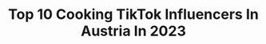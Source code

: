 ---
title: Top 10 Cooking TikTok Influencers In Austria In 2023
description: >-
  Find top cooking TikTok influencers in Austria in 2023. Most popular hashtags: #fyp #viral #wien #austria.
platform: TikTok
hits: 20
text_top: Discover the most popular TikTok profiles on inBeat.
text_bottom: Our search engine holds 20 TikTok influencers like this in Austria for you to connect with.
profiles:
  - username: "dannyoncanvas"
    fullname: >-
      danny on canvas
    bio: >-
      home is vienna 🇦🇹 i ❤️ painting and cooking Check out my YouTube ⬇️🥰
    location: "Austria"
    followers: 509700
    engagement: 1074
    commentsToLikes: 0.006704
    id: ck81qpu07iu190j78vwa3zda9
    verified: false
    hashtags: "#artistcheck, #colors, #art, #kunst"
  - username: "marikathi16"
    fullname: >-
      Marikathi
    bio: >-
      20/💁🏽‍♀️♀️ 🍰Cooking and baking stuff🍰 💕🐶of course my beautiful dog🐶💕
    location: "Austria"
    followers: 57500
    engagement: 1200
    commentsToLikes: 0.008928
    id: cka6o4fdne1kn0i78b69l94ds
    verified: false
    hashtags: "#galileo, #triops, #happyholidays, #fyp"
  - username: "cookingnicky"
    fullname: >-
      nicoleschubert
    bio: >-
      🇦🇹AUSTRIA|🇵🇪PERU Foodlover 🌶️ 📝schubert_nicole@gmx.at
    location: "Austria"
    followers: 60900
    engagement: 742
    commentsToLikes: 0.015265
    id: ck9ekx6tw86bc0j78cc9i52iv
    verified: false
    hashtags: "#whatieatinaday, #teiledeinwissen, #abnehemen, #abnehmenmotivation"
  - username: "dalilacooks_"
    fullname: >-
      dalilacooks_
    bio: >-
      🇩🇿| 📍🇦🇹 Recipes on my Instagrampage dalilacooks_ 🙌🏽 Thank‘s much for 5K♥️
    location: "Austria"
    followers: 5678
    engagement: 392
    commentsToLikes: 0.033117
    id: ckbfj8q86ffr80j234sjjg8u0
    verified: false
    hashtags: "#fyp, #cooking, #tasty, #viral"
  - username: "frenchfoodie"
    fullname: >-
      The French Foodie
    bio: >-
      French/Italian guy who loves croissants as much pizzas 🇫🇷🇮🇹
    location: "Austria"
    followers: 76800
    engagement: 1779
    commentsToLikes: 0.016723
    id: ck92tyor9jy7f0j78n5eia9om
    verified: false
    hashtags: "#snow, #chocolate, #coffee, #mindfulchef"
  - username: "derpartywiener"
    fullname: >-
      Alexander Resch
    bio: >-
      CEO OF PARTY 🎉🇦🇹🏳️‍🌈 #teampartywiener Livestream heute um 10 uhr
    location: "Austria"
    followers: 86500
    engagement: 838
    commentsToLikes: 0.081953
    id: ckan4ll6xapjy0i78f9wbgcte
    verified: false
    hashtags: "#comedy, #foryoupage, #fyp, #deutschland"
  - username: "janedelm"
    fullname: >-
      Jan Edelmüller🔥
    bio: >-
      lnz🇦🇹 insta: @janedelmueller
    location: "Austria"
    followers: 30000
    engagement: 914
    commentsToLikes: 0.041544
    id: ck81s7m58qlry0j78xv2r2uin
    verified: false
    hashtags: "#filmmaker, #austria, #sportwagen, #jungs"
  - username: "austriasginger"
    fullname: >-
      Austriasginger
    bio: >-
      🦋Welcome y‘all!🦋 19 Insta & YT: Austriasginger
    location: "Austria"
    followers: 233600
    engagement: 1736
    commentsToLikes: 0.008000
    id: ck8faqah44g790j78svl2dloh
    verified: false
    hashtags: "#wien, #osttirol, #obertilliach, #typisch"
  - username: "constantinutner"
    fullname: >-
      Constantin Utner
    bio: >-
      Clips to make you laugh 😂 Very happy to have you here! ❤️
    location: "Austria"
    followers: 3737
    engagement: 894
    commentsToLikes: 0.056518
    id: ckd65hkmz2ucu0j238jy8smkk
    verified: false
    hashtags: "#meme, #funny, #lol, #comedy"
  - username: "sofiyaakb"
    fullname: >-
      𝘚𝘰𝘧𝘪𝘺𝘢 🦦
    bio: >-
      diary of my life!! 🌯⚡️🦧🥂🇷🇺🇺🇸🇦🇹
    location: "Austria"
    followers: 4702
    engagement: 1119
    commentsToLikes: 0.007389
    id: ck9c08tp2o5zt0j78a2xp99mk
    verified: false
    hashtags: "#aesthetic, #health, #wien, #vienna"
---